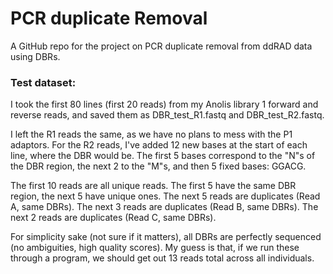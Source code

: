 # PCR duplicate Removal

A GitHub repo for the project on PCR duplicate removal from ddRAD data using DBRs.


### Test dataset:
I took the first 80 lines (first 20 reads) from my Anolis library 1 forward and reverse reads, and saved them as DBR_test_R1.fastq and DBR_test_R2.fastq.

I left the R1 reads the same, as we have no plans to mess with the P1 adaptors. For the R2 reads, I've added 12 new bases at the start of each line, where the DBR would be. The first 5 bases correspond to the "N"s of the DBR region, the next 2 to the "M"s, and then 5 fixed bases: GGACG.

The first 10 reads are all unique reads. The first 5 have the same DBR region, the next 5 have unique ones. The next 5 reads are duplicates (Read A, same DBRs). The next 3 reads are duplicates (Read B, same DBRs). The next 2 reads are duplicates (Read C, same DBRs).

For simplicity sake (not sure if it matters), all DBRs are perfectly sequenced (no ambiguities, high quality scores). My guess is that, if we run these through a program, we should get out 13 reads total across all individuals. 
